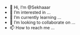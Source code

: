 - 👋 Hi, I’m @Sekhaaar
- 👀 I’m interested in ...
- 🌱 I’m currently learning ...
- 💞️ I’m looking to collaborate on ...
- 📫 How to reach me ...

<!---
Sekhaaar/Sekhaaar is a ✨ special ✨ repository because its `README.md` (this file) appears on your GitHub profile.
You can click the Preview link to take a look at your changes.
--->
